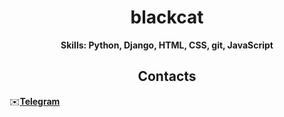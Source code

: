 <h1 align="center">blackcat</h1>
  
<p align="center"><b>Skills: Python, Django, HTML, CSS, git, JavaScript</b>

</p>
  
<h2 align="center">Contacts</h2>
  
<p align="center">
  
  ✉️<b>[Telegram](https://t.me/blackcatprog)</b>
  
</p>

